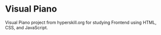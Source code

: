 # Visual Piano
Visual Piano project from hyperskill.org for studying Frontend using HTML, CSS, and JavaScript.
